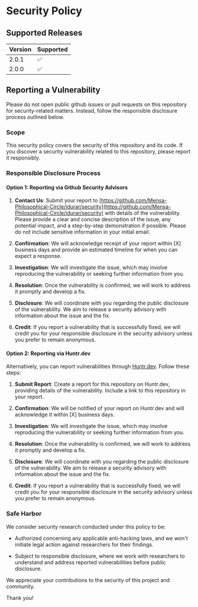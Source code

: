 # Security Policy

## Supported Releases

| Version | Supported          |
| ------- | ------------------ |
| 2.0.1   | :white_check_mark: |
| 2.0.0   | :white_check_mark: |

## Reporting a Vulnerability

Please do not open public github issues or pull requests on this repository for security-related matters. Instead, follow the responsible disclosure process outlined below.

### Scope

This security policy covers the security of this repository and its code. If you discover a security vulnerability related to this repository, please report it responsibly.

### Responsible Disclosure Process

#### Option 1: Reporting via Github Security Advisors

1. **Contact Us**: Submit your report to [https://github.com/Mensa-Philosophical-Circle/idurar/security](https://github.com/Mensa-Philosophical-Circle/idurar/security) with details of the vulnerability. Please provide a clear and concise description of the issue, any potential impact, and a step-by-step demonstration if possible. Please do not include sensitive information in your initial email.

2. **Confirmation**: We will acknowledge receipt of your report within [X] business days and provide an estimated timeline for when you can expect a response.

3. **Investigation**: We will investigate the issue, which may involve reproducing the vulnerability or seeking further information from you.

4. **Resolution**: Once the vulnerability is confirmed, we will work to address it promptly and develop a fix.

5. **Disclosure**: We will coordinate with you regarding the public disclosure of the vulnerability. We aim to release a security advisory with information about the issue and the fix.

6. **Credit**: If you report a vulnerability that is successfully fixed, we will credit you for your responsible disclosure in the security advisory unless you prefer to remain anonymous.

#### Option 2: Reporting via Huntr.dev

Alternatively, you can report vulnerabilities through [Huntr.dev](https://huntr.dev). Follow these steps:

1. **Submit Report**: Create a report for this repository on Huntr.dev, providing details of the vulnerability. Include a link to this repository in your report.

2. **Confirmation**: We will be notified of your report on Huntr.dev and will acknowledge it within [X] business days.

3. **Investigation**: We will investigate the issue, which may involve reproducing the vulnerability or seeking further information from you.

4. **Resolution**: Once the vulnerability is confirmed, we will work to address it promptly and develop a fix.

5. **Disclosure**: We will coordinate with you regarding the public disclosure of the vulnerability. We aim to release a security advisory with information about the issue and the fix.

6. **Credit**: If you report a vulnerability that is successfully fixed, we will credit you for your responsible disclosure in the security advisory unless you prefer to remain anonymous.

### Safe Harbor

We consider security research conducted under this policy to be:

- Authorized concerning any applicable anti-hacking laws, and we won't initiate legal action against researchers for their findings.

- Subject to responsible disclosure, where we work with researchers to understand and address reported vulnerabilities before public disclosure.

We appreciate your contributions to the security of this project and community.

Thank you!
